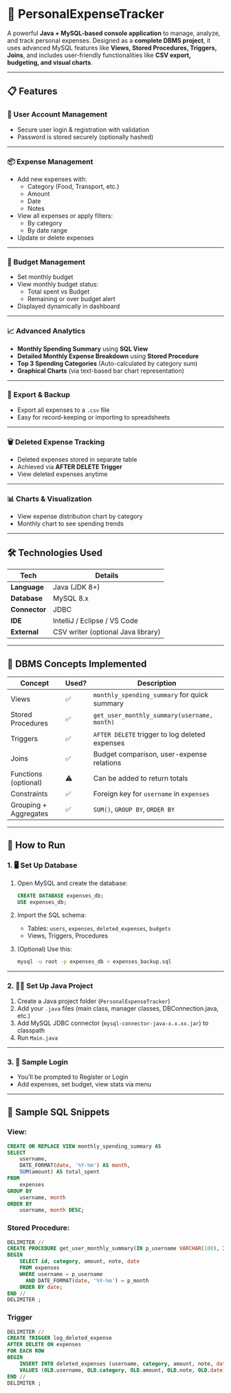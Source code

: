 # 💸 PersonalExpenseTracker

A powerful **Java + MySQL-based console application** to manage, analyze, and track personal expenses. Designed as a **complete DBMS project**, it uses advanced MySQL features like **Views, Stored Procedures, Triggers, Joins**, and includes user-friendly functionalities like **CSV export, budgeting, and visual charts**.

---

## 📋 Features

### 🔐 User Account Management

- Secure user login & registration with validation
- Password is stored securely (optionally hashed)

---

### 📦 Expense Management

- Add new expenses with:
  - Category (Food, Transport, etc.)
  - Amount
  - Date
  - Notes
- View all expenses or apply filters:
  - By category
  - By date range
- Update or delete expenses

---

### 🧾 Budget Management

- Set monthly budget
- View monthly budget status:
  - Total spent vs Budget
  - Remaining or over budget alert
- Displayed dynamically in dashboard

---

### 📈 Advanced Analytics

- **Monthly Spending Summary** using **SQL View**
- **Detailed Monthly Expense Breakdown** using **Stored Procedure**
- **Top 3 Spending Categories** (Auto-calculated by category sum)
- **Graphical Charts** (via text-based bar chart representation)

---

### 📁 Export & Backup

- Export all expenses to a `.csv` file
- Easy for record-keeping or importing to spreadsheets

---

### 🗑️ Deleted Expense Tracking

- Deleted expenses stored in separate table
- Achieved via **AFTER DELETE Trigger**
- View deleted expenses anytime

---

### 📊 Charts & Visualization

- View expense distribution chart by category
- Monthly chart to see spending trends

---

## 🛠️ Technologies Used

| Tech          | Details                            |
| ------------- | ---------------------------------- |
| **Language**  | Java (JDK 8+)                      |
| **Database**  | MySQL 8.x                          |
| **Connector** | JDBC                               |
| **IDE**       | IntelliJ / Eclipse / VS Code       |
| **External**  | CSV writer (optional Java library) |

---

## 🔧 DBMS Concepts Implemented

| Concept               | Used? | Description                                    |
| --------------------- | ----- | ---------------------------------------------- |
| Views                 | ✅    | `monthly_spending_summary` for quick summary   |
| Stored Procedures     | ✅    | `get_user_monthly_summary(username, month)`    |
| Triggers              | ✅    | `AFTER DELETE` trigger to log deleted expenses |
| Joins                 | ✅    | Budget comparison, user-expense relations      |
| Functions (optional)  | ⚠️    | Can be added to return totals                  |
| Constraints           | ✅    | Foreign key for `username` in `expenses`       |
| Grouping + Aggregates | ✅    | `SUM()`, `GROUP BY`, `ORDER BY`                |

---

## 🧪 How to Run

### 1. 🖥️ Set Up Database

1. Open MySQL and create the database:

   ```sql
   CREATE DATABASE expenses_db;
   USE expenses_db;
   ```

2. Import the SQL schema:

   - Tables: `users`, `expenses`, `deleted_expenses`, `budgets`
   - Views, Triggers, Procedures

3. (Optional) Use this:
   ```bash
   mysql -u root -p expenses_db < expenses_backup.sql
   ```

---

### 2. 🧑‍💻 Set Up Java Project

1. Create a Java project folder (`PersonalExpenseTracker`)
2. Add your `.java` files (main class, manager classes, DBConnection.java, etc.)
3. Add MySQL JDBC connector (`mysql-connector-java-x.x.xx.jar`) to classpath
4. Run `Main.java`

---

### 3. 🔑 Sample Login

- You’ll be prompted to Register or Login
- Add expenses, set budget, view stats via menu

---

## 📌 Sample SQL Snippets

### View:

```sql
CREATE OR REPLACE VIEW monthly_spending_summary AS
SELECT
    username,
    DATE_FORMAT(date, '%Y-%m') AS month,
    SUM(amount) AS total_spent
FROM
    expenses
GROUP BY
    username, month
ORDER BY
    username, month DESC;
```

### Stored Procedure:

```sql
DELIMITER //
CREATE PROCEDURE get_user_monthly_summary(IN p_username VARCHAR(100), IN p_month VARCHAR(7))
BEGIN
    SELECT id, category, amount, note, date
    FROM expenses
    WHERE username = p_username
      AND DATE_FORMAT(date, '%Y-%m') = p_month
    ORDER BY date;
END //
DELIMITER ;
```

### Trigger

```sql
DELIMITER //
CREATE TRIGGER log_deleted_expense
AFTER DELETE ON expenses
FOR EACH ROW
BEGIN
    INSERT INTO deleted_expenses (username, category, amount, note, date)
    VALUES (OLD.username, OLD.category, OLD.amount, OLD.note, OLD.date);
END //
DELIMITER ;
```
